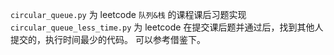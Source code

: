 `circular_queue.py` 为 leetcode `队列&栈` 的课程课后习题实现
<br>
`circular_queue_less_time.py` 为 leetcode 在提交课后题并通过后，找到其他人提交的，执行时间最少的代码。
可以参考借鉴下。